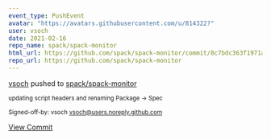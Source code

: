 ```yaml
---
event_type: PushEvent
avatar: "https://avatars.githubusercontent.com/u/814322?"
user: vsoch
date: 2021-02-16
repo_name: spack/spack-monitor
html_url: https://github.com/spack/spack-monitor/commit/8c7bdc363f1971a2a20ecbdb5807e924107abe99
repo_url: https://github.com/spack/spack-monitor
---
```


<a href='https://github.com/vsoch' target='_blank'>vsoch</a> pushed to <a href='https://github.com/spack/spack-monitor' target='_blank'>spack/spack-monitor</a>

<small>updating script headers and renaming Package -> Spec

Signed-off-by: vsoch <vsoch@users.noreply.github.com></small>

<a href='https://github.com/spack/spack-monitor/commit/8c7bdc363f1971a2a20ecbdb5807e924107abe99' target='_blank'>View Commit</a>